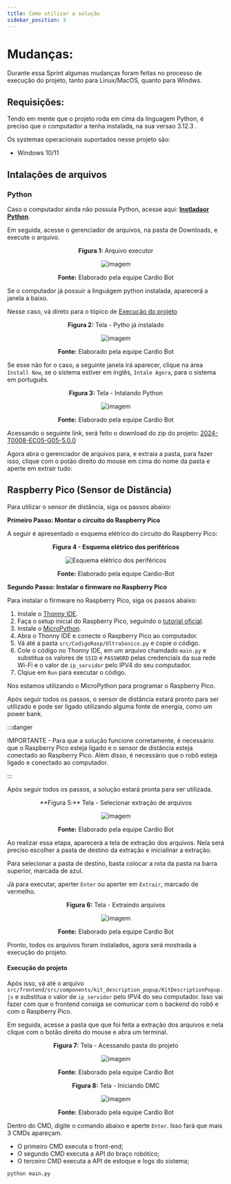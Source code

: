 ```yaml
---
title: Como utilizar a solução
sidebar_position: 3
---
```



# Mudanças:
Durante essa Sprint algumas mudanças foram feitas no processo de execução do projeto, tanto para Linux/MacOS, quanto para Windws.

## Requisições:
Tendo em mente que o projeto roda em cima da linguagem Python, é preciso que o computador a tenha instalada, na sua versao 3.12.3 .

Os systemas operacionais suportados nesse projeto são:
- Windows 10/11

## Intalações de arquivos

### Python
Caso o computador ainda não possuia Python, acesse aqui: **[Instladaor Python](https://www.python.org/ftp/python/3.12.3/python-3.12.3-amd64.exe)**.

Em seguida, acesse o gerenciador de arquivos, na pasta de Downloads, e execute o arquivo.

<div align="center">

**Figura 1:** Arquivo executor

![imagem](../../../static/img/como-executar/arquivo-executor.png)

**Fonte:** Elaborado pela equipe Cardio Bot
</div>

Se o computador já possuir a linguágem python instalada, aparecerá a janela a baixo.

Nesse caso, vá direto para o tópico de [Execução do projeto](#execução-do-projeto)

<div align="center">

**Figura 2:** Tela -  Pytho já instalado

![imagem](../../../static/img/como-executar/python-baixado-anteriormente.png)

**Fonte:** Elaborado pela equipe Cardio Bot

</div> 


Se esse não for o caso, a seguinte janela irá aparecer, clique na área `Install Now`, se o sistema estiver em inglês, `Intale Agora`, para o sistema em português.

<div align="center">

**Figura 3:** Tela - Intalando Python

![imagem](../../../static/img/como-executar/instalador-python.png)

**Fonte:** Elaborado pela equipe Cardio Bot

</div> 

Acessando o seguinte link, será feito o download do zip do projeto: [2024-T0008-EC05-G05-5.0.0](https://github.com/Inteli-College/2024-T0008-EC05-G05/archive/refs/tags/v4.0.0.zip)

Agora abra o gerenciador de arquivos para, e extraia a pasta, para fazer isso, clique com o potão direito do mouse em cima do nome da pasta e aperte em extrair tudo:

## Raspberry Pico (Sensor de Distância)
Para utilizar o sensor de distância, siga os passos abaixo:

**Primeiro Passo: Montar o circuito do Raspberry Pico**

A seguir é apresentado o esquema elétrico do circuito do Raspberry Pico:

<div align="center"> 

**Figura 4 - Esquema elétrico dos periféricos** 

![Esquema elétrico dos periféricos](../../../static/img/esquema-circuito/circuito-elétrico.jpg)

**Fonte:** Elaborado pela equipe Cardio-Bot 

</div>

**Segundo Passo: Instalar o firmware no Raspberry Pico**

Para instalar o firmware no Raspberry Pico, siga os passos abaixo:

1. Instale o [Thonny IDE](https://thonny.org/).
2. Faça o setup inicial do Raspberry Pico, seguindo o [tutorial oficial](https://projects.raspberrypi.org/en/projects/getting-started-with-the-pico).
3. Instale o [MicroPython](https://micropython.org/download/rp2-pico/).
4. Abra o Thonny IDE e conecte o Raspberry Pico ao computador.
5. Vá até a pasta `src/CodigoRasp/UltraSonico.py` e copie o código.
6. Cole o código no Thonny IDE, em um arquivo chamdado `main.py` e substitua os valores de `SSID` e `PASSWORD` pelas credenciais da sua rede Wi-Fi e o valor de `ip_servidor` pelo IPV4 do seu computador.
7. Clqiue em `Run` para executar o código.

Nos estamos utilizando o MicroPython para programar o Raspberry Pico.

Após seguir todos os passos, o sensor de distância estará pronto para ser utilizado e pode ser ligado utilizando alguma fonte de energia, como um power bank.


:::danger

IMPORTANTE - Para que a solução funcione corretamente, é necessário que o Raspberry Pico esteja ligado e o sensor de distância esteja conectado ao Raspberry Pico. Além disso, é necessário que o robô esteja ligado e conectado ao computador.

:::

Após seguir todos os passos, a solução estará pronta para ser utilizada.

<div align="center">
**Figura 5:** Tela - Selecionar extração de arquivos

![imagem](../../../static/img/como-executar/extraindo-arquivos.png)

**Fonte:** Elaborado pela equipe Cardio Bot

</div> 

Ao realizar essa etapa, aparecerá a tela de extração dos arquivos. Nela será preciso escolher a pasta de destino da extração e inicialinar a extração.

Para selecionar a pasta de destino, basta colocar a rota da pasta na barra superior, marcada de azul.

Já para executar, aperter `Enter` ou aperter em `Extrair`, marcado de vermelho.

<div align="center">

**Figura 6:** Tela - Extraindo arquivos

![imagem](../../../static/img/como-executar/executar-extracao-arquivos.png)

**Fonte:** Elaborado pela equipe Cardio Bot

</div> 


Pronto, todos os arquivos foram instalados, agora será mostrada a execução do projeto.


#### Execução do projeto

Após isso, vá até o arquivo `src/frontend/src/components/kit_description_popup/KitDescriptionPopup.js` e substitua o valor de `ip_servidor` pelo IPV4 do seu computador. Isso vai fazer com que o frontend consiga se comunicar com o backend do robô e com o Raspberry Pico.

Em seguida, acesse a pasta que que foi feita a extração dos arquivos e nela clique com o botão direito do mouse e abra um terminal.

<div align="center">

**Figura 7:** Tela - Acessando pasta do projeto

![imagem](../../../static/img/como-executar/acessando-arquivos-projeto.png)

**Fonte:** Elaborado pela equipe Cardio Bot

</div> 

<div align="center">

**Figura 8:** Tela - Iniciando DMC

![imagem](../../../static/img/como-executar/iniciando-cmd.png)

**Fonte:** Elaborado pela equipe Cardio Bot

</div> 


Dentro do CMD, digite o comando abaixo e aperte `Enter`. Isso fará que mais 3 CMDs apareçam. 

- O primeiro CMD executa o front-end;
- O segundo CMD executa a API do braço robótico;
- O terceiro CMD executa a API de estoque e logs do sistema;

```bash
python main.py
```

